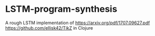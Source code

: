 # LSTM-program-synthesis
A rough LSTM implementation of https://arxiv.org/pdf/1707.09627.pdf  https://github.com/ellisk42/TikZ in Clojure 
